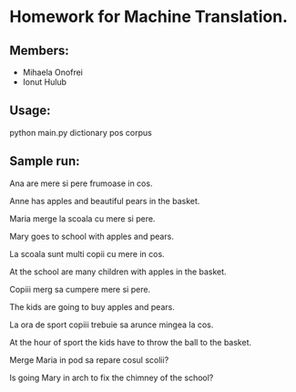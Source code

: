 Homework for Machine Translation.
=================================

Members:
--------
* Mihaela Onofrei
* Ionut Hulub

Usage:
------
python main.py dictionary pos corpus


Sample run:
-----------
Ana are mere si pere frumoase in cos.

Anne has apples and beautiful pears in the basket.


Maria merge la scoala cu mere si pere.

Mary goes to school with apples and pears.


La scoala sunt multi copii cu mere in cos.

At the school are many children with apples in the basket.


Copiii merg sa cumpere mere si pere.

The kids are going to buy apples and pears.


La ora de sport copiii trebuie sa arunce mingea la cos.

At the hour of sport the kids have to throw the ball to the basket.


Merge Maria in pod sa repare cosul scolii?

Is going Mary in arch to fix the chimney of the school?

